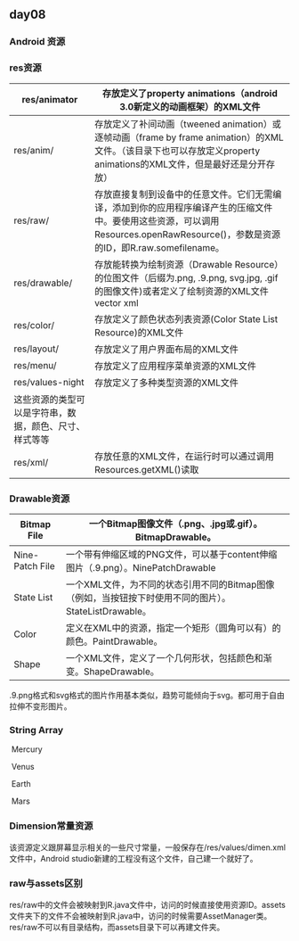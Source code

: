 ## day08

### Android 资源

###  res资源

| res/animator     | 存放定义了property animations（android 3.0新定义的动画框架）的XML文件 |
| ---------------- | ------------------------------------------------------------ |
| res/anim/        | 存放定义了补间动画（tweened animation）或逐帧动画（frame by frame animation）的XML文件。（该目录下也可以存放定义property animations的XML文件，但是最好还是分开存放） |
| res/raw/         | 存放直接复制到设备中的任意文件。它们无需编译，添加到你的应用程序编译产生的压缩文件中。要使用这些资源，可以调用Resources.openRawResource()，参数是资源的ID，即R.raw.somefilename。 |
| res/drawable/    | 存放能转换为绘制资源（Drawable Resource）的位图文件（后缀为.png, .9.png, svg.jpg, .gif的图像文件)或者定义了绘制资源的XML文件vector xml |
| res/color/       | 存放定义了颜色状态列表资源(Color State List Resource)的XML文件 |
| res/layout/      | 存放定义了用户界面布局的XML文件                              |
| res/menu/        | 存放定义了应用程序菜单资源的XML文件                          |
| res/values-night | 存放定义了多种类型资源的XML文件
这些资源的类型可以是字符串，数据，颜色、尺寸、样式等等 |
| res/xml/         | 存放任意的XML文件，在运行时可以通过调用Resources.getXML()读取 |

### Drawable资源

| Bitmap File     | 一个Bitmap图像文件（.png、.jpg或.gif）。BitmapDrawable。     |
| --------------- | ------------------------------------------------------------ |
| Nine-Patch File | 一个带有伸缩区域的PNG文件，可以基于content伸缩图片（.9.png）。NinePatchDrawable |
| State List      | 一个XML文件，为不同的状态引用不同的Bitmap图像（例如，当按钮按下时使用不同的图片）。StateListDrawable。 |
| Color           | 定义在XML中的资源，指定一个矩形（圆角可以有）的颜色。PaintDrawable。 |
| Shape           | 一个XML文件，定义了一个几何形状，包括颜色和渐变。ShapeDrawable。 |

.9.png格式和svg格式的图片作用基本类似，趋势可能倾向于svg。都可用于自由拉伸不变形图片。

### String Array

<resources>

   <string-array name="planets_array">

​       <item>Mercury</item>

​       <item>Venus</item>

​       <item>Earth</item>

​       <item>Mars</item>

   </string-array>

</resources>

### Dimension常量资源

该资源定义跟屏幕显示相关的一些尺寸常量，一般保存在/res/values/dimen.xml文件中，Android studio新建的工程没有这个文件，自己建一个就好了。

### raw与assets区别

res/raw中的文件会被映射到R.java文件中，访问的时候直接使用资源ID。assets文件夹下的文件不会被映射到R.java中，访问的时候需要AssetManager类。res/raw不可以有目录结构，而assets目录下可以再建文件夹。

